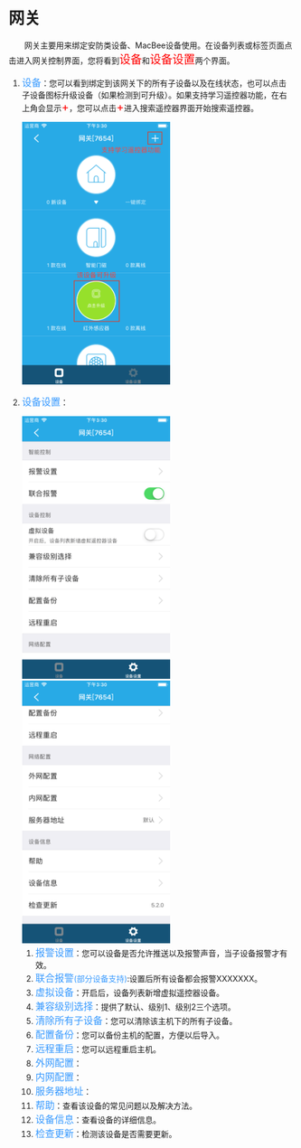 # 网关

&emsp;&emsp;网关主要用来绑定安防类设备、MacBee设备使用。在设备列表或标签页面点击进入网关控制界面，您将看到<font style='color:#ff0000;font-size:20px'>设备</font>和<font style='color:#ff0000;font-size:20px'>设备设置</font>两个界面。

1. <font style='color:#3699ff;font-size:17px'>设备</font>：您可以看到绑定到该网关下的所有子设备以及在线状态，也可以点击子设备图标升级设备（如果检测到可升级）。如果支持学习遥控器功能，在右上角会显示<font style='color:#ff0000;font-size:20px'>+</font>，您可以点击<font style='color:#ff0000;font-size:20px'>+</font>进入搜索遥控器界面开始搜索遥控器。
	
	<img src="../images/WiFi/网关/控制界面.png" width = "262" height = "465">
	
2. <font style='color:#3699ff;font-size:17px'>设备设置</font>：

	<img src="../images/WiFi/网关/设备设置1.png" width = "262" height = "465">
	
	<img src="../images/WiFi/网关/设备设置2.png" width = "262" height = "465">
	
	1. <font style='color:#3699ff;font-size:17px'>报警设置</font>：您可以设备是否允许推送以及报警声音，当子设备报警才有效。
	2. <font style='color:#3699ff;font-size:17px'>联合报警</font><font style='color:#3699ff;font-size:14px'>(部分设备支持)</font>:设置后所有设备都会报警XXXXXXX。
	3. <font style='color:#3699ff;font-size:17px'>虚拟设备</font>：开启后，设备列表新增虚拟遥控器设备。
	4. <font style='color:#3699ff;font-size:17px'>兼容级别选择</font>：提供了默认、级别1、级别2三个选项。
	5. <font style='color:#3699ff;font-size:17px'>清除所有子设备</font>：您可以清除该主机下的所有子设备。
	6. <font style='color:#3699ff;font-size:17px'>配置备份</font>：您可以备份主机的配置，方便以后导入。
	7. <font style='color:#3699ff;font-size:17px'>远程重启</font>：您可以远程重启主机。
	8. <font style='color:#3699ff;font-size:17px'>外网配置</font>：
	9. <font style='color:#3699ff;font-size:17px'>内网配置</font>：
	10. <font style='color:#3699ff;font-size:17px'>服务器地址</font>：
	11. <font style='color:#3699ff;font-size:17px'>帮助</font>：查看该设备的常见问题以及解决方法。
	12. <font style='color:#3699ff;font-size:17px'>设备信息</font>：查看设备的详细信息。
	13. <font style='color:#3699ff;font-size:17px'>检查更新</font>：检测该设备是否需要更新。


